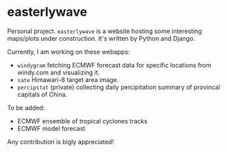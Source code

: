 # easterlywave
Personal project. `easterlywave` is a website hosting some interesting maps/plots under construction. It's written by Python and Django.

Currently, I am working on these webapps:
- `windygram` fetching ECMWF forecast data for specific locations from windy.com and visualizing it.
- `sate` Himawari-8 target area image.
- `percipstat` (private) collecting daily percipitation summary of provincal capitals of China.

To be added:
- ECMWF ensemble of tropical cyclones tracks
- ECMWF model forecast

Any contribution is bigly appreciated!
